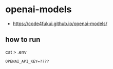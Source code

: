 # openai-models
 
- https://code4fukui.github.io/openai-models/

## how to run

cat > .env
```
OPENAI_API_KEY=????
```
